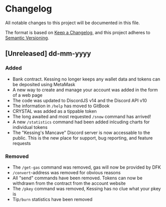 # Changelog

All notable changes to this project will be documented in this file.

The format is based on [Keep a Changelog](https://keepachangelog.com/en/1.0.0/), and this project adheres to [Semantic Versioning](https://semver.org/spec/v2.0.0.html).

## [Unreleased] dd-mm-yyyy

### Added

- Bank contract. Kessing no longer keeps any wallet data and tokens can be deposited using MetaMask
- A new way to create and manage your account was added in the form of a web page
- The code was updated to DiscordJS v14 and the Discord API v10
- The information in `/help` has moved to GitBook
- CRYSTAL was added as a tippable token
- The long awaited and most requested `/snow` command has arrived!
- A new `/statistics` command had been added inlcuding charts for individual tokens
- The "Kessing's Mancave" Discord server is now accessable to the public. This is the new place for support, bug reporting, and feature requests

### Removed

- The `/get-gas` command was removed, gas will now be provided by DFK
- `/convert`-address was removed for obvious reasons
- All "send" commands have been removed. Tokens can now be withdrawn from the contract from the account website
- The `/pkey` command was removed, Kessing has no clue what your pkey is
- Tip`/burn` statistics have been removed